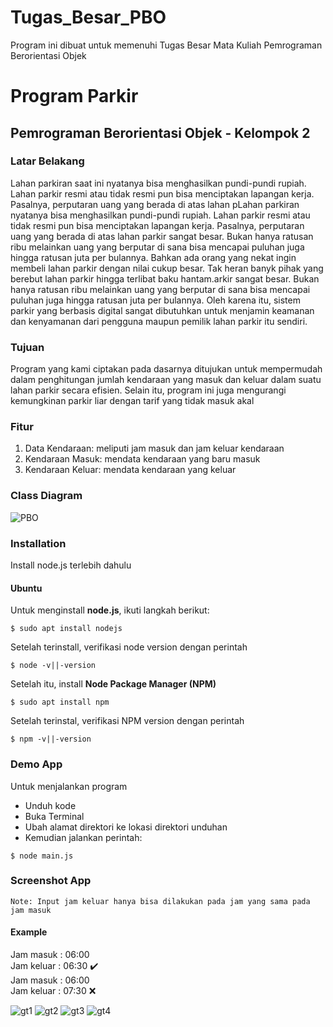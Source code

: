 # Tugas_Besar_PBO
Program ini dibuat untuk memenuhi Tugas Besar Mata Kuliah Pemrograman Berorientasi Objek
# Program Parkir
## Pemrograman Berorientasi Objek - Kelompok 2
### Latar Belakang
Lahan parkiran saat ini nyatanya bisa menghasilkan pundi-pundi rupiah. Lahan parkir resmi atau tidak resmi pun bisa menciptakan lapangan kerja. Pasalnya, perputaran uang yang berada di atas lahan pLahan parkiran nyatanya bisa menghasilkan pundi-pundi rupiah. Lahan parkir resmi atau tidak resmi pun bisa menciptakan lapangan kerja. Pasalnya, perputaran uang yang berada di atas lahan parkir sangat besar. Bukan hanya ratusan ribu melainkan uang yang berputar di sana bisa mencapai puluhan juga hingga ratusan juta per bulannya. Bahkan ada orang yang nekat ingin membeli lahan parkir dengan nilai cukup besar. Tak heran banyk pihak yang berebut lahan parkir hingga terlibat baku hantam.arkir sangat besar. Bukan hanya ratusan ribu melainkan uang yang berputar di sana bisa mencapai puluhan juga hingga ratusan juta per bulannya. Oleh karena itu, sistem parkir yang berbasis digital sangat dibutuhkan untuk menjamin keamanan dan kenyamanan dari pengguna maupun pemilik lahan parkir itu sendiri.
### Tujuan
Program yang kami ciptakan pada dasarnya ditujukan untuk mempermudah dalam penghitungan jumlah kendaraan yang masuk dan keluar dalam suatu lahan parkir secara efisien. Selain itu, program ini juga mengurangi kemungkinan parkir liar dengan tarif yang tidak masuk akal
### Fitur
1. Data Kendaraan: meliputi jam masuk dan jam keluar kendaraan
2. Kendaraan Masuk: mendata kendaraan yang baru masuk
3. Kendaraan Keluar: mendata kendaraan yang keluar
### Class Diagram
![PBO](https://user-images.githubusercontent.com/55581387/108008224-75163f00-7032-11eb-8a76-f41309350227.png)
### Installation
Install node.js terlebih dahulu
#### Ubuntu
Untuk menginstall **node.js**, ikuti langkah berikut:
```
$ sudo apt install nodejs
```
Setelah terinstall, verifikasi node version dengan perintah
```
$ node -v||-version
```
Setelah itu, install **Node Package Manager (NPM)**
```
$ sudo apt install npm
```
Setelah terinstal, verifikasi NPM version dengan perintah
```
$ npm -v||-version
```
### Demo App
Untuk menjalankan program
- Unduh kode
- Buka Terminal
- Ubah alamat direktori ke lokasi direktori unduhan
- Kemudian jalankan perintah:
```
$ node main.js
```
### Screenshot App
`Note: Input jam keluar hanya bisa dilakukan pada jam yang sama pada jam masuk`  
#### Example  
Jam masuk : 06:00  
Jam keluar : 06:30 :heavy_check_mark:  
Jam masuk : 06:00  
Jam keluar : 07:30 :x:  

![gt1](https://user-images.githubusercontent.com/55581387/108008937-181b8880-7034-11eb-8470-07bb7302437a.png)
![gt2](https://user-images.githubusercontent.com/55581387/108008962-22d61d80-7034-11eb-9435-23d19b4607c2.png)
![gt3](https://user-images.githubusercontent.com/55581387/108008977-29649500-7034-11eb-92e7-38314959b628.png)
![gt4](https://user-images.githubusercontent.com/55581387/108008988-31243980-7034-11eb-9388-f88b0a0be1de.png)
